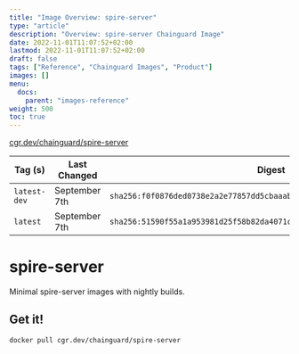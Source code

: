 ```yaml
---
title: "Image Overview: spire-server"
type: "article"
description: "Overview: spire-server Chainguard Image"
date: 2022-11-01T11:07:52+02:00
lastmod: 2022-11-01T11:07:52+02:00
draft: false
tags: ["Reference", "Chainguard Images", "Product"]
images: []
menu:
  docs:
    parent: "images-reference"
weight: 500
toc: true
---
```


[cgr.dev/chainguard/spire-server](https://github.com/chainguard-images/images/tree/main/images/spire-server)

| Tag (s)       | Last Changed  | Digest                                                                    |
|---------------|---------------|---------------------------------------------------------------------------|
|  `latest-dev` | September 7th | `sha256:f0f0876ded0738e2a2e77857dd5cbaaab904c657a02952ea476fe7d7999f963e` |
|  `latest`     | September 7th | `sha256:51590f55a1a953981d25f58b82da4071cfe4e3420ddddeeed0a8203f30e5bea0` |

# spire-server

Minimal spire-server images with nightly builds.

## Get it!

```shell
docker pull cgr.dev/chainguard/spire-server
```
